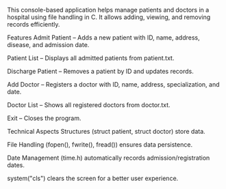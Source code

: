 This console-based application helps manage patients and doctors in a hospital using file handling in C. It allows adding, viewing, and removing records efficiently.

Features
Admit Patient – Adds a new patient with ID, name, address, disease, and admission date.

Patient List – Displays all admitted patients from patient.txt.

Discharge Patient – Removes a patient by ID and updates records.

Add Doctor – Registers a doctor with ID, name, address, specialization, and date.

Doctor List – Shows all registered doctors from doctor.txt.

Exit – Closes the program.

Technical Aspects
Structures (struct patient, struct doctor) store data.

File Handling (fopen(), fwrite(), fread()) ensures data persistence.

Date Management (time.h) automatically records admission/registration dates.

system("cls") clears the screen for a better user experience.
